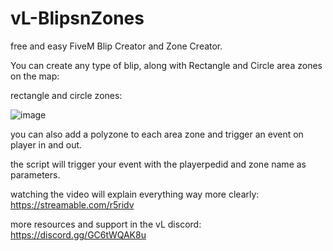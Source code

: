 # vL-BlipsnZones

free and easy FiveM Blip Creator and Zone Creator.

You can create any type of blip, along with Rectangle and Circle area zones on the map:

rectangle and circle zones:

![image](https://github.com/VESTALLICA/vL-blipcreator/assets/147888622/6d55ad82-e809-4128-923d-a3a6153e8290)

you can also add a polyzone to each area zone and trigger an event on player in and out. 

the script will trigger your event with the playerpedid and zone name as parameters.

watching the video will explain everything way more clearly: https://streamable.com/r5ridv

more resources and support in the vL discord: https://discord.gg/GC6tWQAK8u
